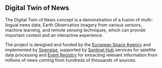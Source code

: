 ## Digital Twin of News

The Digital Twin of News concept is a demonstration of a fusion of multi-lingual news data, Earth Observation imagery from various sensors, machine learning, and remote sensing techniques, which can provide important context and an interactive experience.

The project is designed and funded by the [European Space Agency](http://www.esa.int/) and implemented by [Sinergise](https://www.sinergise.com/en/what-we-do), supported by [Sentinel Hub](https://www.sentinel-hub.com/about/) services for satellite data processing and [Event Registry](https://eventregistry.org/about) for extracting relevant information from millions of news coming from hundreds of thousands of sources.
